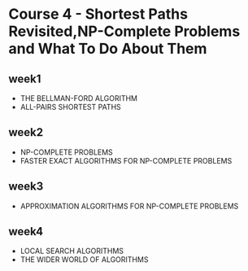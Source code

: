 # Course 4 - Shortest Paths Revisited,NP-Complete Problems and What To Do About Them 

## week1
* THE BELLMAN-FORD ALGORITHM 
* ALL-PAIRS SHORTEST PATHS

## week2
* NP-COMPLETE PROBLEMS 
* FASTER EXACT ALGORITHMS FOR NP-COMPLETE PROBLEMS

## week3
* APPROXIMATION ALGORITHMS FOR NP-COMPLETE PROBLEMS 

## week4
* LOCAL SEARCH ALGORITHMS
* THE WIDER WORLD OF ALGORITHMS 
